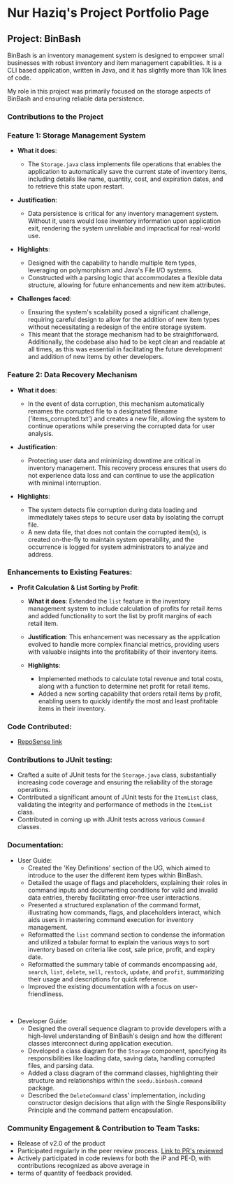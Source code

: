 # Nur Haziq's Project Portfolio Page

## Project: BinBash 

BinBash is an inventory management system is designed to empower small businesses with robust inventory and item 
management capabilities. It is a CLI based application, written in Java, and it has slightly more than 10k lines of 
code.

My role in this project was primarily focused on the storage aspects of BinBash and ensuring reliable data persistence.

### Contributions to the Project

### Feature 1: Storage Management System

- **What it does**:
  - The `Storage.java` class implements file operations that enables the application to automatically save the current 
  state of inventory items, including details like name, quantity, cost, and expiration dates, and to retrieve this 
  state upon restart.

- **Justification**:
  - Data persistence is critical for any inventory management system. Without it, users would lose inventory 
  information upon application exit, rendering the system unreliable and impractical for real-world use.

- **Highlights**:
  - Designed with the capability to handle multiple item types, leveraging on polymorphism and Java's File I/O systems.
  - Constructed with a parsing logic that accommodates a flexible data structure, allowing for future 
  enhancements and new item attributes.

- **Challenges faced**:
  - Ensuring the system's scalability posed a significant challenge, requiring careful design to allow for the addition 
  of new item types without necessitating a redesign of the entire storage system. 
  - This meant that the storage mechanism had to be straightforward. Additionally, the codebase also had to be kept 
  clean and readable at all times, as this was essential in facilitating the future development and addition of new 
  items by other developers.

### Feature 2: Data Recovery Mechanism

- **What it does**:
  - In the event of data corruption, this mechanism automatically renames the corrupted file to a designated filename
  ('items_corrupted.txt') and creates a new file, allowing the system to continue operations while preserving the 
  corrupted data for user analysis.

- **Justification**:
  - Protecting user data and minimizing downtime are critical in inventory management. This recovery process ensures 
  that users do not experience data loss and can continue to use the application with minimal interruption.

- **Highlights**:
  - The system detects file corruption during data loading and immediately takes steps to secure user data by 
  isolating the corrupt file.
  - A new data file, that does not contain the corrupted item(s), is created on-the-fly to maintain system operability, and 
  the occurrence is logged for system administrators to analyze and address.

### Enhancements to Existing Features:

- **Profit Calculation & List Sorting by Profit**:

  - **What it does**: Extended the `list` feature in the inventory management system to include calculation of profits 
  for retail items and added functionality to sort the list by profit margins of each retail item.
  
  - **Justification**: This enhancement was necessary as the application evolved to handle more complex financial 
  metrics, providing users with valuable insights into the profitability of their inventory items.
  
  - **Highlights**:
    - Implemented methods to calculate total revenue and total costs, along with a function to determine net profit for 
    retail items.
    - Added a new sorting capability that orders retail items by profit, enabling users to quickly identify the most and
    least profitable items in their inventory.

### Code Contributed:
- [RepoSense link](https://nus-cs2113-ay2324s2.github.io/tp-dashboard/?search=nur-haziq&breakdown=true&sort=groupTitle%20dsc&sortWithin=title&since=2024-02-23&timeframe=commit&mergegroup=&groupSelect=groupByRepos&checkedFileTypes=docs~functional-code~test-code~other)

### Contributions to JUnit testing:
- Crafted a suite of JUnit tests for the `Storage.java` class, substantially increasing code coverage and ensuring the 
reliability of the storage operations.
- Contributed a significant amount of JUnit tests for the `ItemList` class, validating the integrity and performance of 
methods in the `ItemList` class.
- Contributed in coming up with JUnit tests across various `Command` classes.

### Documentation:
- User Guide:
  - Created the 'Key Definitions' section of the UG, which aimed to introduce to the user the different item types 
  within BinBash. 
  - Detailed the usage of flags and placeholders, explaining their roles in command inputs and documenting conditions 
  for valid and invalid data entries, thereby facilitating error-free user interactions. 
  - Presented a structured explanation of the command format, illustrating how commands, flags, and placeholders 
  interact, which aids users in mastering command execution for inventory management.
  - Reformatted the `list` command section to condense the information and utilized a tabular format to explain the 
  various ways to sort inventory based on criteria like cost, sale price, profit, and expiry date.
  - Reformatted the summary table of commands encompassing `add`, `search`, `list`, `delete`, `sell`, `restock`, 
  `update`, and `profit`, summarizing their usage and descriptions for quick reference.
  - Improved the existing documentation with a focus on user-friendliness.

<br>

- Developer Guide:
  - Designed the overall sequence diagram to provide developers with a high-level understanding of BinBash's design and
    how the different classes interconnect during application execution.
  - Developed a class diagram for the `Storage` component, specifying its responsibilities like loading data, 
  saving data, handling corrupted files, and parsing data.
  - Added a class diagram of the command classes, highlighting their structure and relationships within the 
  `seedu.binbash.command` package.
  - Described the `DeleteCommand` class' implementation, including constructor design decisions that align with the
  Single Responsibility Principle and the command pattern encapsulation.

### Community Engagement & Contribution to Team Tasks:
- Release of v2.0 of the product
- Participated regularly in the peer review process. [Link to PR's reviewed](https://github.com/AY2324S2-CS2113T-T09-2/tp/pulls?q=is%3Apr+is%3Aclosed+reviewed-by%3Anur-haziq+-author%3Anur-haziq)
- Actively participated in code reviews for both the iP and PE-D, with contributions recognized as above average in 
- terms of quantity of feedback provided.

